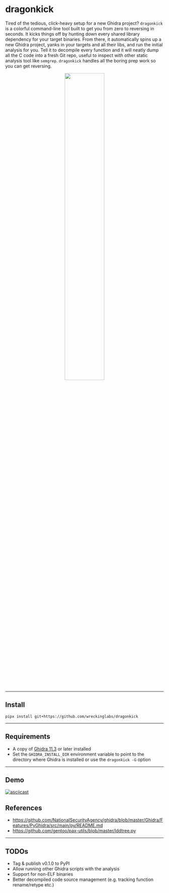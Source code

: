 # dragonkick
Tired of the tedious, click-heavy setup for a new Ghidra project? `dragonkick` is a colorful command-line tool built to get you from zero to reversing in seconds. It kicks things off by hunting down every shared library dependency for your target binaries. From there, it automatically spins up a new Ghidra project, yanks in your targets and all their libs, and run the initial analysis for you. Tell it to decompile every function and it will neatly dump all the C code into a fresh Git repo, useful to inspect with other static analysis tool like `semgrep`. `dragonkick` handles all the boring prep work so you can get reversing.

<p align="center" width="100%">
    <img width="50%" src="https://i.makeagif.com/media/3-18-2021/cC4eoe.gif">
</p>

---
## Install
```
pipx install git+https://github.com/wreckinglabs/dragonkick
```

---
## Requirements
- A copy of [Ghidra 11.3](https://github.com/NationalSecurityAgency/ghidra/releases) or later installed
- Set the `GHIDRA_INSTALL_DIR` environment variable to point to the directory where Ghidra is installed or use the `dragonkick -G` option

---
## Demo
[![asciicast](https://asciinema.org/a/qmci5rrWoI8a11UpS8qepcRvh.svg)](https://asciinema.org/a/qmci5rrWoI8a11UpS8qepcRvh)

## References
- https://github.com/NationalSecurityAgency/ghidra/blob/master/Ghidra/Features/PyGhidra/src/main/py/README.md
- https://github.com/gentoo/pax-utils/blob/master/lddtree.py

---
## TODOs
- Tag & publish v0.1.0 to PyPI
- Allow running other Ghidra scripts with the analysis
- Support for non-ELF binaries
- Better decompiled code source management (e.g. tracking function rename/retype etc.)




